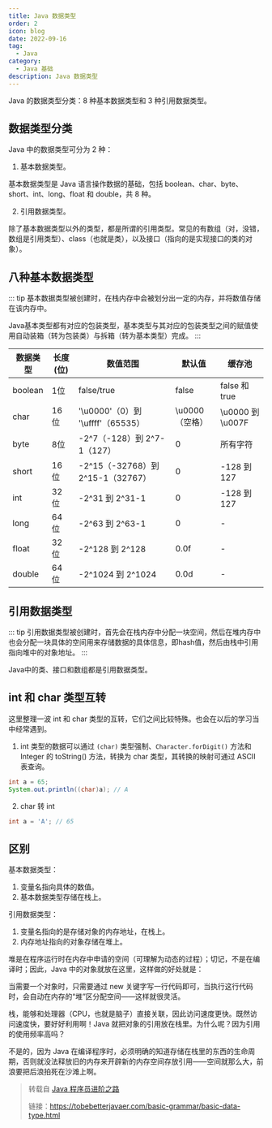 ```yaml
---
title: Java 数据类型
order: 2
icon: blog
date: 2022-09-16
tag:
  - Java
category:
  - Java 基础
description: Java 数据类型
---
```


Java 的数据类型分类：8 种基本数据类型和 3 种引用数据类型。
<!-- more -->

## 数据类型分类

Java 中的数据类型可分为 2 种：

1. 基本数据类型。

基本数据类型是 Java 语言操作数据的基础，包括 boolean、char、byte、short、int、long、float 和 double，共 8 种。

2. 引用数据类型。

除了基本数据类型以外的类型，都是所谓的引用类型。常见的有数组（对，没错，数组是引用类型）、class（也就是类），以及接口（指向的是实现接口的类的对象）。

## 八种基本数据类型

::: tip
基本数据类型被创建时，在栈内存中会被划分出一定的内存，并将数值存储在该内存中。

Java基本类型都有对应的包装类型，基本类型与其对应的包装类型之间的赋值使用自动装箱（转为包装类）与拆箱（转为基本类型）完成。
:::

| 数据类型 | 长度(位) | 数值范围                    | 默认值         | 缓存池 |
| -------- | ---------| ------------------------------ | ----------- | -------------- |
| boolean  | 1位    | false/true                        | false       | false 和 true    |
| char     | 16位  | '\u0000'（0）到 '\uffff'（65535） | \u0000（空格） | \u0000 到 \u007F |
| byte     | 8位  | -2^7（-128）到 2^7-1（127）        | 0             | 所有字符       |
| short    | 16位  | -2^15（-32768）到 2^15-1（32767）  | 0             | -128 到 127      |
| int      | 32位  | -2^31 到 2^31-1                     | 0            | -128 到 127      |
| long     | 64位  | -2^63 到 2^63-1                     | 0            |       -     |
| float    | 32位  | -2^128 到 2^128                     | 0.0f         |       -        |
| double   | 64位  | -2^1024 到 2^1024                   | 0.0d         |       -        |

## 引用数据类型

::: tip
引用数据类型被创建时，首先会在栈内存中分配一块空间，然后在堆内存中也会分配一块具体的空间用来存储数据的具体信息，即hash值，然后由栈中引用指向堆中的对象地址。
:::

Java中的类、接口和数组都是引用数据类型。

## int 和 char 类型互转

这里整理一波 int 和 char 类型的互转，它们之间比较特殊。也会在以后的学习当中经常遇到。

1. int 类型的数据可以通过 `(char)` 类型强制、`Character.forDigit()` 方法和Integer 的 toString() 方法，转换为 char 类型，其转换的映射可通过 ASCII 表查询。

```Java
int a = 65;
System.out.println((char)a); // A
```

2. char 转 int

```java
int a = 'A'; // 65
```

## 区别

基本数据类型：

1. 变量名指向具体的数值。
2. 基本数据类型存储在栈上。

引用数据类型：

1. 变量名指向的是存储对象的内存地址，在栈上。
2. 内存地址指向的对象存储在堆上。

堆是在程序运行时在内存中申请的空间（可理解为动态的过程）；切记，不是在编译时；因此，Java 中的对象就放在这里，这样做的好处就是：

当需要一个对象时，只需要通过 new 关键字写一行代码即可，当执行这行代码时，会自动在内存的“堆”区分配空间——这样就很灵活。

栈，能够和处理器（CPU，也就是脑子）直接关联，因此访问速度更快。既然访问速度快，要好好利用啊！Java 就把对象的引用放在栈里。为什么呢？因为引用的使用频率高吗？

不是的，因为 Java 在编译程序时，必须明确的知道存储在栈里的东西的生命周期，否则就没法释放旧的内存来开辟新的内存空间存放引用——空间就那么大，前浪要把后浪拍死在沙滩上啊。

> 转载自 [Java 程序员进阶之路](https://tobebetterjavaer.com/basic-grammar/basic-data-type.html)
> 
> 链接：https://tobebetterjavaer.com/basic-grammar/basic-data-type.html





